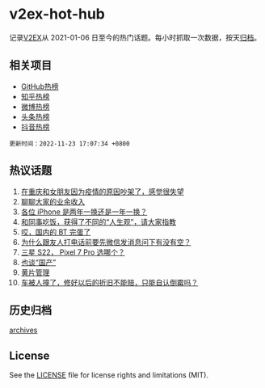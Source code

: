# v2ex-hot-hub

 记录[V2EX](https://www.v2ex.com/)从 2021-01-06 日至今的热门话题。每小时抓取一次数据，按天[归档](archives)。
 
 ## 相关项目

- [GitHub热榜](https://github.com/lonnyzhang423/github-hot-hub)
- [知乎热榜](https://github.com/lonnyzhang423/zhihu-hot-hub)
- [微博热榜](https://github.com/lonnyzhang423/weibo-hot-hub)
- [头条热榜](https://github.com/lonnyzhang423/toutiao-hot-hub)
- [抖音热榜](https://github.com/lonnyzhang423/douyin-hot-hub)


 `更新时间：2022-11-23 17:07:34 +0800`

## 热议话题

1. [在重庆和女朋友因为疫情的原因吵架了，感觉很失望](https://www.v2ex.com/t/897208)
1. [聊聊大家的业余收入](https://www.v2ex.com/t/897228)
1. [各位 iPhone 是两年一换还是一年一换？](https://www.v2ex.com/t/897270)
1. [和同事吃饭，获得了不同的“人生观”，请大家指教](https://www.v2ex.com/t/897245)
1. [哎，国内的 BT 完蛋了](https://www.v2ex.com/t/897168)
1. [为什么跟友人打电话前要先微信发消息问下有没有空？](https://www.v2ex.com/t/897204)
1. [三星 S22， Pixel 7 Pro 选哪个？](https://www.v2ex.com/t/897184)
1. [也谈“国产”](https://www.v2ex.com/t/897209)
1. [黄片管理](https://www.v2ex.com/t/897344)
1. [车被人撞了，修好以后的折旧不能赔，只能自认倒霉吗？](https://www.v2ex.com/t/897162)

## 历史归档

[archives](archives)

## License

See the [LICENSE](LICENSE) file for license rights and limitations (MIT).
